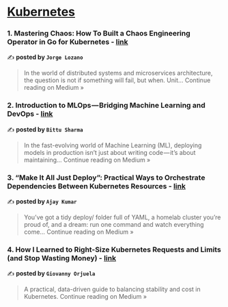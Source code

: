 
<h1><a href=https://medium.com/tag/kubernetes/recommended target="_blank" rel="noopener noreferrer">Kubernetes</a></h1>
<h3>1. Mastering Chaos: How To Built a Chaos Engineering Operator in Go for Kubernetes - <a href="https://medium.com/@jlozanoa6/mastering-chaos-how-to-built-a-chaos-engineering-operator-in-go-for-kubernetes-e352db74bb7d?source=rss------kubernetes-5" target="_blank" rel="noopener noreferrer">link</a></h3>

✍️ **posted by `Jorge Lozano`**

<blockquote>In the world of distributed systems and microservices architecture, the question is not if something will fail, but when. Unit…
Continue reading on Medium »</blockquote>

<h3>2.  Introduction to MLOps — Bridging Machine Learning and DevOps - <a href="https://medium.com/@bittush9534/introduction-to-mlops-bridging-machine-learning-and-devops-ea9f45e719a6?source=rss------kubernetes-5" target="_blank" rel="noopener noreferrer">link</a></h3>

✍️ **posted by `Bittu Sharma`**

<blockquote>In the fast-evolving world of Machine Learning (ML), deploying models in production isn’t just about writing code — it’s about maintaining…
Continue reading on Medium »</blockquote>

<h3>3. “Make It All Just Deploy”: Practical Ways to Orchestrate Dependencies Between Kubernetes Resources - <a href="https://medium.com/@trivajay259/make-it-all-just-deploy-practical-ways-to-orchestrate-dependencies-between-kubernetes-resources-5a6dcd1c0cba?source=rss------kubernetes-5" target="_blank" rel="noopener noreferrer">link</a></h3>

✍️ **posted by `Ajay Kumar`**

<blockquote>You’ve got a tidy deploy/ folder full of YAML, a homelab cluster you’re proud of, and a dream: run one command and watch everything come…
Continue reading on Medium »</blockquote>

<h3>4. How I Learned to Right-Size Kubernetes Requests and Limits (and Stop Wasting Money) - <a href="https://medium.com/@giovannyorjuel2/how-i-learned-to-right-size-kubernetes-requests-and-limits-and-stop-wasting-money-e7e4f91f9c90?source=rss------kubernetes-5" target="_blank" rel="noopener noreferrer">link</a></h3>

✍️ **posted by `Giovanny Orjuela`**

<blockquote>A practical, data-driven guide to balancing stability and cost in Kubernetes.
Continue reading on Medium »</blockquote>

